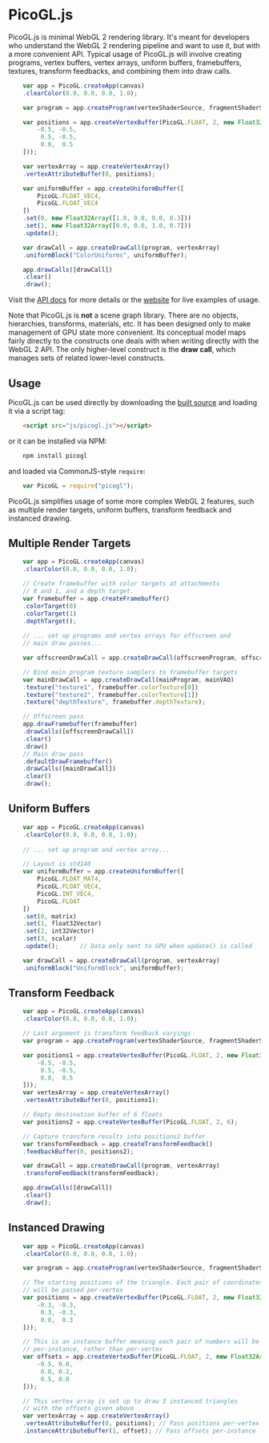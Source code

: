PicoGL.js
========

PicoGL.js is minimal WebGL 2 rendering library. It's meant for developers who understand the WebGL 2 rendering pipeline and want to use it, but with a more convenient API. Typical usage of PicoGL.js will involve creating programs, vertex buffers, vertex arrays, uniform buffers, framebuffers, textures, transform feedbacks, and combining them into draw calls.

```JavaScript
    var app = PicoGL.createApp(canvas)
    .clearColor(0.0, 0.0, 0.0, 1.0);

    var program = app.createProgram(vertexShaderSource, fragmentShaderSource);

    var positions = app.createVertexBuffer(PicoGL.FLOAT, 2, new Float32Array([
        -0.5, -0.5,
         0.5, -0.5,
         0.0,  0.5
    ]));

    var vertexArray = app.createVertexArray()
    .vertexAttributeBuffer(0, positions);

    var uniformBuffer = app.createUniformBuffer([
        PicoGL.FLOAT_VEC4,
        PicoGL.FLOAT_VEC4
    ])
    .set(0, new Float32Array([1.0, 0.0, 0.0, 0.3]))
    .set(1, new Float32Array([0.0, 0.0, 1.0, 0.7]))
    .update();

    var drawCall = app.createDrawCall(program, vertexArray)
    .uniformBlock("ColorUniforms", uniformBuffer);

    app.drawCalls([drawCall])
    .clear()
    .draw();

``` 
Visit the [API docs](https://tsherif.github.io/picogl.js/docs/) for more details or the [website](https://tsherif.github.io/picogl.js/) for live examples of usage. 

Note that PicoGL.js is **not** a scene graph library. There are no objects, hierarchies, transforms, materials, etc. It has been designed only to make management of GPU state more convenient. Its conceptual model maps fairly directly to the constructs one deals with when writing directly with the WebGL 2 API. The only higher-level construct is the **draw call**, which manages sets of related lower-level constructs.



Usage
-----
PicoGL.js can be used directly by downloading the [built source](https://tsherif.github.io/picogl.js/build/picogl.min.js) and loading it via a script tag:

```HTML
    <script src="js/picogl.js"></script>
```

or it can be installed via NPM:

```bash
    npm install picogl
```

and loaded via CommonJS-style `require`:

```JavaScript
    var PicoGL = require("picogl");
```


PicoGL.js simplifies usage of some more complex WebGL 2 features, such as multiple render targets, uniform buffers, transform feedback and instanced drawing.

Multiple Render Targets
-----------------------

```JavaScript
    var app = PicoGL.createApp(canvas)
    .clearColor(0.0, 0.0, 0.0, 1.0);

    // Create framebuffer with color targets at attachments 
    // 0 and 1, and a depth target.
    var framebuffer = app.createFramebuffer()
    .colorTarget(0)
    .colorTarget(1)
    .depthTarget();
    
    // ... set up programs and vertex arrays for offscreen and
    // main draw passes...

    var offscreenDrawCall = app.createDrawCall(offscreenProgram, offscreenVAO);

    // Bind main program texture samplers to framebuffer targets
    var mainDrawCall = app.createDrawCall(mainProgram, mainVAO)
    .texture("texture1", framebuffer.colorTexture[0])
    .texture("texture2", framebuffer.colorTexture[1])
    .texture("depthTexture", framebuffer.depthTexture);

    // Offscreen pass
    app.drawFramebuffer(framebuffer)
    .drawCalls([offscreenDrawCall])
    .clear()
    .draw()
    // Main draw pass
    .defaultDrawFramebuffer()
    .drawCalls([mainDrawCall])
    .clear()
    .draw();
```

Uniform Buffers
---------------

```JavaScript
    var app = PicoGL.createApp(canvas)
    .clearColor(0.0, 0.0, 0.0, 1.0);
    
    // ... set up program and vertex array...

    // Layout is std140
    var uniformBuffer = app.createUniformBuffer([
        PicoGL.FLOAT_MAT4,
        PicoGL.FLOAT_VEC4,
        PicoGL.INT_VEC4,
        PicoGL.FLOAT
    ])
    .set(0, matrix)
    .set(1, float32Vector)
    .set(2, int32Vector)
    .set(3, scalar)
    .update();      // Data only sent to GPU when update() is called

    var drawCall = app.createDrawCall(program, vertexArray)
    .uniformBlock("UniformBlock", uniformBuffer);
```

Transform Feedback
------------------

```JavaScript
    var app = PicoGL.createApp(canvas)
    .clearColor(0.0, 0.0, 0.0, 1.0);

    // Last argument is transform feedback varyings
    var program = app.createProgram(vertexShaderSource, fragmentShaderSource, ["vPosition"]);

    var positions1 = app.createVertexBuffer(PicoGL.FLOAT, 2, new Float32Array([
        -0.5, -0.5,
         0.5, -0.5,
         0.0,  0.5
    ]));
    var vertexArray = app.createVertexArray()
    .vertexAttributeBuffer(0, positions1);

    // Empty destination buffer of 6 floats
    var positions2 = app.createVertexBuffer(PicoGL.FLOAT, 2, 6);  

    // Capture transform results into positions2 buffer
    var transformFeedback = app.createTransformFeedback()
    .feedbackBuffer(0, positions2);

    var drawCall = app.createDrawCall(program, vertexArray)
    .transformFeedback(transformFeedback);

    app.drawCalls([drawCall])
    .clear()
    .draw();

``` 

Instanced Drawing
-----------------

```JavaScript
    var app = PicoGL.createApp(canvas)
    .clearColor(0.0, 0.0, 0.0, 1.0);

    var program = app.createProgram(vertexShaderSource, fragmentShaderSource);

    // The starting positions of the triangle. Each pair of coordinates
    // will be passed per-vertex
    var positions = app.createVertexBuffer(PicoGL.FLOAT, 2, new Float32Array([
        -0.3, -0.3,
         0.3, -0.3,
         0.0,  0.3
    ]));

    // This is an instance buffer meaning each pair of numbers will be passed
    // per-instance, rather than per-vertex
    var offsets = app.createVertexBuffer(PicoGL.FLOAT, 2, new Float32Array([
        -0.5, 0.0,
         0.0, 0.2,
         0.5, 0.0
    ]));

    // This vertex array is set up to draw 3 instanced triangles 
    // with the offsets given above
    var vertexArray = app.createVertexArray()
    .vertexAttributeBuffer(0, positions); // Pass positions per-vertex
    .instanceAttributeBuffer(1, offset); // Pass offsets per-instance
```
